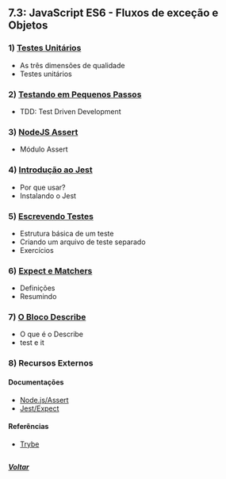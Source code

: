 ## 7.3: JavaScript ES6 - Fluxos de exceção e Objetos

### 1) [Testes Unitários](Z-conteudo-recursos/testes-unitarios.md#testes-unitários)
  - As três dimensões de qualidade
  - Testes unitários

### 2) [Testando em Pequenos Passos](Z-conteudo-recursos/testando-em-pequenos-passos.md#testando-em-pequenos-passos)
  - TDD: Test Driven Development

### 3) [NodeJS Assert](Z-conteudo-recursos/nodejs-assert.md#nodejs-assert)
  - Módulo Assert

### 4) [Introdução ao Jest](Z-conteudo-recursos/introducao-ao-jest.md#introdução-ao-jest)
  - Por que usar?
  - Instalando o Jest

### 5) [Escrevendo Testes](Z-conteudo-recursos/escrevendo-testes.md#escrevendo-testes)
  - Estrutura básica de um teste
  - Criando um arquivo de teste separado
  - Exercícios

### 6) [Expect e Matchers](Z-conteudo-recursos/expect-e-matchers.md#expect-e-matchers)
  - Definições
  - Resumindo

### 7) [O Bloco Describe](Z-conteudo-recursos/o-bloco-describe.md#o-bloco-describe)
  - O que é o Describe
  - test e it

### 8) Recursos Externos

#### Documentações
- [Node.js/Assert](https://nodejs.org/api/assert.html)
- [Jest/Expect](https://jestjs.io/docs/expect)

#### Referências
- [Trybe](https://www.betrybe.com/)

##

##### [Voltar](https://github.com/nnnnadia/trybe-exercicios#bloco-7-introdu%C3%A7%C3%A3o-%C3%A0-javascript-es6-e-testes-unit%C3%A1rios)
